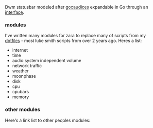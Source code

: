 Dwm statusbar modeled after [gocaudices](https://github.com/lordrusk/gocaudices) expandable in Go through an [interface](https://github.com/LordRusk/zara/blob/master/modules/modules.go).

### modules
I've written many modules for zara to replace many of scripts from my [dotfiles](https://github.com/LordRusk/artixdwm/tree/master/.local/bin/statusbar) - most luke smith scripts from over 2 years ago. Heres a list:

- internet
- time
- audio system independent volume
- network traffic
- weather
- moonphase
- disk
- cpu
- cpubars
- memory

### other modules
Here's a link list to other peoples modules:
